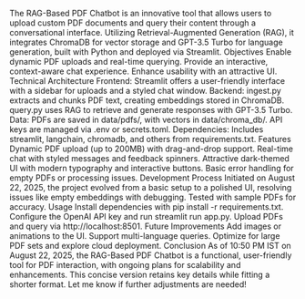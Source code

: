 The RAG-Based PDF Chatbot is an innovative tool that allows users to upload custom PDF documents and query their content through a conversational interface. Utilizing Retrieval-Augmented Generation (RAG), it integrates ChromaDB for vector storage and GPT-3.5 Turbo for language generation, built with Python and deployed via Streamlit.
Objectives
Enable dynamic PDF uploads and real-time querying.
Provide an interactive, context-aware chat experience.
Enhance usability with an attractive UI.
Technical Architecture
Frontend: Streamlit offers a user-friendly interface with a sidebar for uploads and a styled chat window.
Backend:
ingest.py extracts and chunks PDF text, creating embeddings stored in ChromaDB.
query.py uses RAG to retrieve and generate responses with GPT-3.5 Turbo.
Data: PDFs are saved in data/pdfs/, with vectors in data/chroma_db/. API keys are managed via .env or secrets.toml.
Dependencies: Includes streamlit, langchain, chromadb, and others from requirements.txt.
Features
Dynamic PDF upload (up to 200MB) with drag-and-drop support.
Real-time chat with styled messages and feedback spinners.
Attractive dark-themed UI with modern typography and interactive buttons.
Basic error handling for empty PDFs or processing issues.
Development Process
Initiated on August 22, 2025, the project evolved from a basic setup to a polished UI, resolving issues like empty embeddings with debugging. Tested with sample PDFs for accuracy.
Usage
Install dependencies with pip install -r requirements.txt.
Configure the OpenAI API key and run streamlit run app.py.
Upload PDFs and query via http://localhost:8501.
Future Improvements
Add images or animations to the UI.
Support multi-language queries.
Optimize for large PDF sets and explore cloud deployment.
Conclusion
As of 10:50 PM IST on August 22, 2025, the RAG-Based PDF Chatbot is a functional, user-friendly tool for PDF interaction, with ongoing plans for scalability and enhancements.
This concise version retains key details while fitting a shorter format. Let me know if further adjustments are needed!
